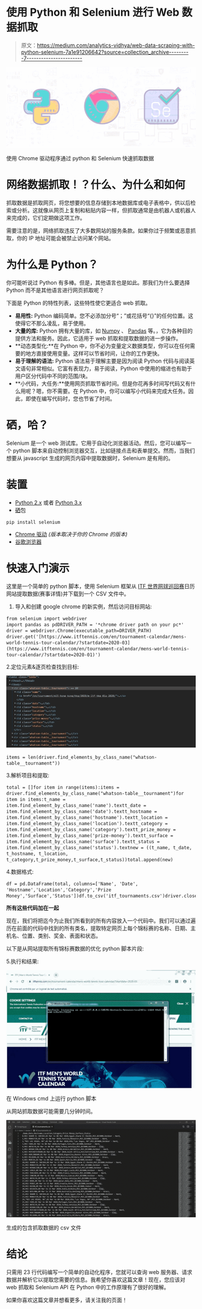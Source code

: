 # 使用 Python 和 Selenium 进行 Web 数据抓取

> 原文：<https://medium.com/analytics-vidhya/web-data-scraping-with-python-selenium-7a1e91206642?source=collection_archive---------7----------------------->

![](img/7385ddf39b323e0f70a17d45179f4f13.png)

使用 Chrome 驱动程序通过 python 和 Selenium 快速抓取数据

# 网络数据抓取！？什么、为什么和如何

抓取数据是抓取网页，将您想要的信息存储到本地数据库或电子表格中，供以后检索或分析。这就像从网页上复制和粘贴内容一样，但抓取通常是由机器人或机器人来完成的，它们定期做这项工作。

需要注意的是，网络抓取违反了大多数网站的服务条款。如果你过于频繁或恶意抓取，你的 IP 地址可能会被禁止访问某个网站。

# **为什么是 Python？**

你可能听说过 Python 有多棒。但是，其他语言也是如此。那我们为什么要选择 Python 而不是其他语言进行网页抓取呢？

下面是 Python 的特性列表，这些特性使它更适合 web 抓取。

*   **易用性:** Python 编码简单。您不必添加分号“；”或花括号“{}”的任何位置。这使得它不那么凌乱，易于使用。
*   **大量的库:** Python 拥有大量的库，如 [Numpy](https://numpy.org/) 、 [Pandas](https://pandas.pydata.org/) 等。，它为各种目的提供方法和服务。因此，它适用于 web 抓取和提取数据的进一步操作。
*   **动态类型化:**在 Python 中，你不必为变量定义数据类型，你可以在任何需要的地方直接使用变量。这样可以节省时间，让你的工作更快。
*   **易于理解的语法:** Python 语法易于理解主要是因为阅读 Python 代码与阅读英文语句非常相似。它富有表现力，易于阅读，Python 中使用的缩进也有助于用户区分代码中不同的范围/块。
*   **小代码，大任务:**使用网页抓取节省时间。但是你花再多时间写代码又有什么用呢？嗯，你不需要。在 Python 中，你可以编写小代码来完成大任务。因此，即使在编写代码时，您也节省了时间。

# 硒，哈？

Selenium 是一个 web 测试库。它用于自动化浏览器活动。然后，您可以编写一个 python 脚本来自动控制浏览器交互，比如链接点击和表单提交。然而，当我们想要从 javascript 生成的网页内容中提取数据时，Selenium 是有用的。

# 装置

*   [Python 2.x](https://www.python.org/downloads/) 或者 [Python 3.x](https://www.python.org/downloads/)
*   [硒](https://pypi.org/project/selenium/)包

```
pip install selenium
```

*   [Chrome 驱动](https://chromedriver.chromium.org/downloads) *(版本取决于你的 Chrome 的版本)*
*   [谷歌浏览器](https://www.google.com/intl/en_us/chrome/)

# 快速入门演示

这里是一个简单的 python 脚本，使用 Selenium 框架从 [ITF 世界网球巡回赛](https://www.itftennis.com/en/tournament-calendar/mens-world-tennis-tour-calendar/?startdate=2020-01)日历网站提取数据(赛事详情)并下载到一个 CSV 文件中。

1.  导入和创建 google chrome 的新实例，然后访问目标网站:

```
from selenium import webdriver
import pandas as pdDRIVER_PATH = '*chrome driver path on your pc*'
driver = webdriver.Chrome(executable_path=DRIVER_PATH)
driver.get('[https://www.itftennis.com/en/tournament-calendar/mens-world-tennis-tour-calendar/?startdate=2020-03](https://www.itftennis.com/en/tournament-calendar/mens-world-tennis-tour-calendar/?startdate=2020-01)')
```

2.定位元素&逐页检查找到目标:

![](img/20b5fc0555348d1bd37d5bf90a632ae0.png)

```
items = len(driver.find_elements_by_class_name("whatson-table__tournament"))
```

3.解析项目和提取:

```
total = []for item in range(items):items = driver.find_elements_by_class_name("whatson-table__tournament")for item in items:t_name = item.find_element_by_class_name('name').textt_date = item.find_element_by_class_name('date').textt_hostname = item.find_element_by_class_name('hostname').textt_location = item.find_element_by_class_name('location').textt_category = item.find_element_by_class_name('category').textt_prize_money = item.find_element_by_class_name('prize-money').textt_surface = item.find_element_by_class_name('surface').textt_status = item.find_element_by_class_name('status').textnew = ((t_name, t_date, t_hostname, t_location, t_category,t_prize_money,t_surface,t_status))total.append(new)
```

4.数据格式:

```
df = pd.DataFrame(total, columns=['Name', 'Date', 'Hostname','Location','Category','Prize Money','Surface','Status'])df.to_csv('itf_tournaments.csv')driver.close()
```

**所有这些代码加在一起**

现在，我们将把迄今为止我们所看到的所有内容放入一个代码中。我们可以通过遍历在前面的代码中找到的所有类名，提取特定网页上每个锦标赛的名称、日期、主机名、位置、类别、奖金、表面和状态。

以下是从网站提取所有锦标赛数据的优化 python 脚本片段:

5.执行和结果:

![](img/af0e963c9abf490aa1ab0b5f75ec8f5b.png)

在 Windows cmd 上运行 python 脚本

从网站抓取数据可能需要几分钟时间。

![](img/e35c033d829341e936b2f6660bbe27a7.png)

生成的包含抓取数据的 csv 文件

# 结论

只需用 23 行代码编写一个简单的自动化程序，您就可以查询 web 服务器、请求数据并解析它以提取您需要的信息。我希望你喜欢这篇文章！现在，您应该对 web 抓取和 Selenium API 在 Python 中的工作原理有了很好的理解。

如果你喜欢这篇文章并想看更多，请关注我的页面！